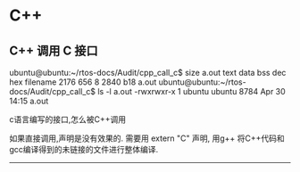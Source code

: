 C++
====

C++ 调用 C 接口
----

ubuntu@ubuntu:~/rtos-docs/Audit/cpp_call_c$ size a.out
   text    data     bss     dec     hex filename
   2176     656       8    2840     b18 a.out
ubuntu@ubuntu:~/rtos-docs/Audit/cpp_call_c$ ls -l a.out
-rwxrwxr-x 1 ubuntu ubuntu 8784 Apr 30 14:15 a.out

c语言编写的接口,怎么被C++调用

如果直接调用,声明是没有效果的. 需要用 extern "C" 声明, 用g++ 将C++代码和gcc编译得到的未链接的文件进行整体编译.



-----



